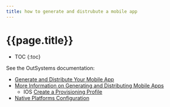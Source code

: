 ```yaml
---
title: how to generate and distrubute a mobile app
---
```

# {{page.title}}

* TOC
{:toc}


See the OutSystems documentation:

* [Generate and Distribute Your Mobile App](https://success.outsystems.com/Documentation/11/Delivering_Mobile_Apps/Generate_and_Distribute_Your_Mobile_App)
* [More Information on Generating and Distributing Mobile Apps](https://success.outsystems.com/Documentation/11/Delivering_Mobile_Apps/Generate_and_Distribute_Your_Mobile_App/More_Information_on_Generating_and_Distributing_Mobile_Apps)
    * IOS [Create a Provisioning Profile](https://success.outsystems.com/Documentation/11/Delivering_Mobile_Apps/Generate_and_Distribute_Your_Mobile_App/More_Information_on_Generating_and_Distributing_Mobile_Apps#Create_a_Provisioning_Profile)
* [Native Platforms Configuration](https://success.outsystems.com/Documentation/11/Delivering_Mobile_Apps/Generate_and_Distribute_Your_Mobile_App/Native_Platforms_Configuration)
